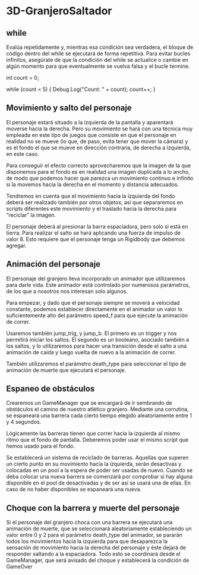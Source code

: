 # 3D-GranjeroSaltador

## while
Evalúa repetidamente y, mientras esa condición sea verdadera, el bloque de código dentro del while se ejecutará de forma repetitiva.  Para evitar bucles infinitos, asegúrate de que la condición del while se actualice o cambie en algún momento para que eventualmente se vuelva falsa y el bucle termine.

int count = 0;

while (count < 5)
{
    Debug.Log("Count: " + count);
    count++;
}


## Movimiento y salto del personaje

El personaje estará situado a la izquierda de la pantalla y aparentará moverse hacia la derecha. Pero
su movimiento se hará con una técnica muy empleada en este tipo de juegos que consiste en que el
personaje en realidad no se mueve (lo que, de paso, evita tener que mover la cámara) y es el fondo
el que se mueve en dirección contraria, de derecha a izquierda, en este caso.

Para conseguir el efecto correcto aprovecharemos que la imagen de la que disponemos para el
fondo es en realidad una imagen duplicada a lo ancho, de modo que podemos hacer que parezca un
movimiento continuo e infinito si la movemos hacia la derecha en el momento y distancia
adecuados.

Tendremos en cuenta que el movimiento hacia la izquierda del fondo deberá ser realizado también
por otros objetos, así que separaremos en scripts diferentes este movimiento y el traslado hacia la
derecha para “reciclar” la imagen.

El personaje deberá al presionar la barra espaciadora, pero solo si está en tierra. Para realizar el
salto se hará aplicando una fuerza de impulso de valor 8. Esto requiere que el personaje tenga un
Rigidbody que debemos agregar.

## Animación del personaje
El personaje del granjero lleva incorporado un animador que utilizaremos para darle vida. Este
animador está controlado por numerosos parámetros, de los que a nosotros nos interesan solo
algunos.

Para empezar, y dado que el personaje siempre se moverá a velocidad constante, podemos
establecer directamente en el animador un valor lo suficientemente alto del parámetro speed_f para
que ejecute la animación de correr.

Usaremos también jump_trig, y jump_b. El primero es un trigger y nos permitirá iniciar los saltos.
El segundo es un booleano, asociado también a los saltos, y lo utilizaremos para hacer una
transición desde el salto a una animación de caida y luego vuelta de nuevo a la animación de correr.

También utilizaremos el parámetro death_type para seleccionar el tipo de animación de muerte
que ejecutará el personaje.

## Espaneo de obstáculos
Crearemos un GameManager que se encargará de ir sembrando de obstáculos el camino de nuestro
atlético granjero. Mediante una corrutina, se espaneará una barrera cada cierto tiempo elegido
aleatoriamente entre 1 y 4 segundos.

Lógicamente las barreras tienen que correr hacia la izquierda al mismo ritmo que el fondo de
pantalla. Deberemos poder usar el mismo script que hemos usado para el fondo.

Se establecerá un sistema de reciclado de barreras. Aquellas que superen un cierto punto en su
movimiento hacia la izquierda, serán desactivas y colocadas en un pool a la espera de poder ser
usadas de nuevo. Cuando se deba colocar una nueva barrera se comenzará por comprobar si hay
alguna disponible en el pool de desactivadas y de ser así se usará una de ellas. En caso de no haber
disponibles se espaneará una nueva.

## Choque con la barrera y muerte del personaje
Si el personaje del granjero choca con una barrera se ejecutará una animación de muerte, que se
seleccionará aleatoriamente estableciendo un valor entre 0 y 2 para el parámetro death_type del
animador, se pararán todos los movimientos hacia la izquierda para que desaparezca la sensación de
movimiento hacia la derecha del personaje y éste dejará de responder saltando a la espaciadora.
Todo esto se coordinará desde el GameManager, que será avisado del choque y establecerá la
condición de GameOver
